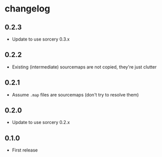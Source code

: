 # changelog

## 0.2.3

* Update to use sorcery 0.3.x

## 0.2.2

* Existing (intermediate) sourcemaps are not copied, they're just clutter

## 0.2.1

* Assume `.map` files are sourcemaps (don't try to resolve them)

## 0.2.0

* Update to use sorcery 0.2.x

## 0.1.0

* First release